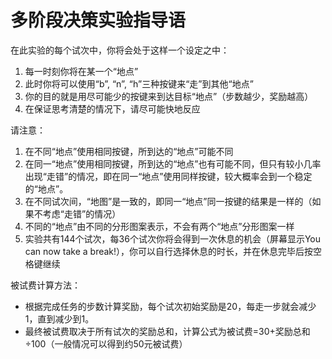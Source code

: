 # 多阶段决策实验指导语

在此实验的每个试次中，你将会处于这样一个设定之中：

1. 每一时刻你将在某一个“地点”
2. 此时你将可以使用“b”, “n”, “h”三种按键来“走”到其他“地点”
3. 你的目的就是用尽可能少的按键来到达目标“地点”（步数越少，奖励越高）
4. 在保证思考清楚的情况下，请尽可能快地反应

请注意：

1. 在不同“地点”使用相同按键，所到达的“地点”可能不同
2. 在同一“地点”使用相同按键，所到达的“地点”也有可能不同，但只有较小几率出现“走错”的情况，即在同一“地点”使用同样按键，较大概率会到一个稳定的“地点”。
3. 在不同试次间，“地图”是一致的，即同一“地点”同一按键的结果是一样的（如果不考虑“走错”的情况）
4. 不同的“地点”由不同的分形图案表示，不会有两个“地点”分形图案一样
5. 实验共有144个试次，每36个试次你将会得到一次休息的机会（屏幕显示You can now take a break!），你可以自行选择休息的时长，并在休息完毕后按空格键继续

被试费计算方法：

- 根据完成任务的步数计算奖励，每个试次初始奖励是20，每走一步就会减少1，直到减少到1。
- 最终被试费取决于所有试次的奖励总和，计算公式为被试费=30+奖励总和÷100（一般情况可以得到约50元被试费）



